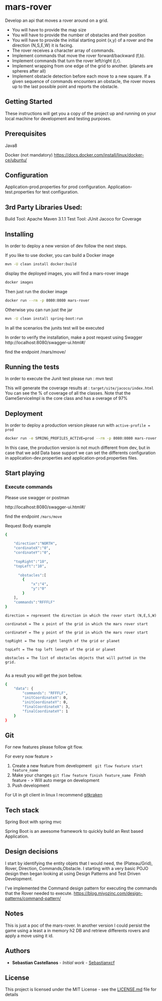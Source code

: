 # mars-rover

Develop an api that moves a rover around on a grid.

- You will have to provide the map size
- You will have to provide the number of obstacles and their position
- You will have to provide the initial starting point (x,y) of a rover and the direction (N,S,E,W) it is facing.
- The rover receives a character array of commands.
- Implement commands that move the rover forward/backward (f,b).
- Implement commands that turn the rover left/right (l,r).
- Implement wrapping from one edge of the grid to another. (planets are spheres after all)
- Implement obstacle detection before each move to a new square. If a given sequence of commands encounters an obstacle, the rover moves up to the last possible point and reports the obstacle.

## Getting Started

These instructions will get you a copy of the project up and running on your local machine for development and testing purposes.

## Prerequisites

Java8

Docker (not mandatory)
https://docs.docker.com/install/linux/docker-ce/ubuntu/

## Configuration
Application-prod.properties for prod configuration.
Application-test.properties for test configuration.

## 3rd Party Libraries Used:
Build Tool: Apache Maven 3.1.1
Test Tool: JUnit
Jacoco for Coverage

## Installing

In order to deploy a new version of dev follow the next steps.

If you like to use docker, you can build a Docker image
```bash
mvn -U clean install docker:build
```
display the deployed images, you will find a mars-rover image
 ```bash
 docker images
 ```
Then just run the docker image

 ```bash
 docker run --rm -p 8080:8080 mars-rover
 ```
 
 Otherwise you can run just the jar

```bash
mvn -U clean install spring-boot:run
```

In all the scenarios the junits test will be executed

In order to verify the installation, make a post request using Swagger
http://localhost:8080/swagger-ui.html#/

find the endpoint 
/mars/move/


## Running the tests

In order to execute the Junit test please run : mvn test 

This will generate the coverage results at :
```target/site/jacoco/index.html```
You can see the % of coverage of all the classes.
Note that the GameServiceImpl is the core class and has a overage of 97%

## Deployment

In order to deploy a production version please run with ```active-profile = prod```

```bash 
docker run -e SPRING_PROFILES_ACTIVE=prod --rm -p 8080:8080 mars-rover  --rm -p 8080:8080 mars-rover 
```
In this case, the production version is not much different from dev, but in case that we add Data base support we can set the differents configuration in application-dev.properties and application-prod.properties files.

## Start playing

### Execute commands
Please use swagger or postman

http://localhost:8080/swagger-ui.html#/

find the endpoint 
```/mars/move ```

Request Body example

```bash
{
	
	"direction":"NORTH",
	"cordinateX":"0",
	"cordinateY":"0",
	
	"topRight":"10",
	"topLeft":"10",
	
	  "obstacles":[
  		{
  			"x":"4",
	  		"y":"0"
  		}
	],
	"commands":"RFFFLF"
}
```

 ```direction = represent the direction in which the rover start (N,E,S,W)```
 
 ```cordinateX = The x point of the grid in which the mars rover start```
 
  ```cordinateY = The y point of the grid in which the mars rover start```
  
  ```topRight = The top right length of the grid or planet```
   
  ```topLeft = The top left length of the grid or planet```
  
  
  ```obstacles = The list of obstacles objects that will putted in the grid.```
  
  ```commands = A list of characters in order to by exeuted as a commands (F = move forward, B = move backward, R= turn right, L = turn left )
  ```

As a result you will get the json bellow.
```bash
{
    "data": {
        "commands": "RFFFLF",
        "initCoordinateX": 0,
        "initCoordinateY": 0,
        "finalCoordinateX": 3,
        "finalCoordinateY": 1
    }
}
```


## Git
For new features please follow git flow.

For every now feature >
1) Create a new feature from development
``` git flow feature start feature_name```
2) Make your changes
```git flow feature finish feature_name ```
Finish feature - > Will auto merge on development
3) Push development

For UI in git client in linux I recommend [gitkraken](https://www.gitkraken.com/)
 

## Tech stack
Spring Boot with spring mvc

Spring Boot is an awesome framework to quickly build an Rest based Application.

## Design decisions

I start by identifying the entity objets that I would need, the (Plateau/Grid), Rover, Direction, Commands,Obstacle.
I starting with a very basic POJO design  then began looking at using Design Patterns and Test Driven Development.

I've implemented the Command design pattern for executing the commands that the Rover needed to execute.
https://blog.miyozinc.com/design-patterns/command-pattern/


## Notes

This is just a poc of the mars-rover. 
In another version I could persist the game using a least a in memory h2 DB and retrieve differents rovers and apply a move using it id.



## Authors

* **Sebastian Castellanos** - *Initial work* - [Sebastianxcf](https://github.com/sebastianxcf/mars-rover-wallapop)


## License

This project is licensed under the MIT License - see the [LICENSE.md](LICENSE.md) file for details
